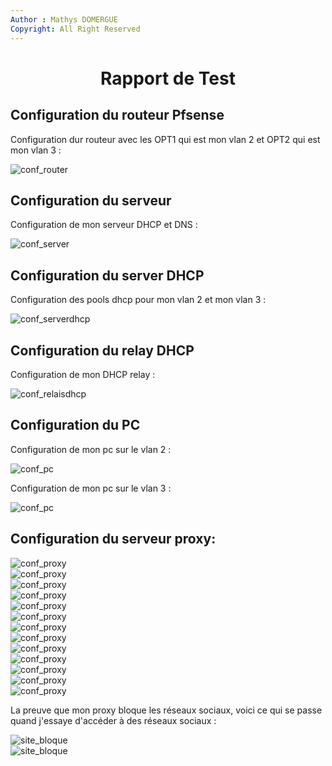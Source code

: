```yaml
---
Author : Mathys DOMERGUE
Copyright: All Right Reserved
---
```


# <center> Rapport de Test

## Configuration du routeur Pfsense

Configuration dur routeur avec les OPT1 qui est mon vlan 2 et OPT2 qui est mon vlan 3 :  

![conf_router](img/conf_router.png)

## Configuration du serveur

Configuration de mon serveur DHCP et DNS :  

![conf_server](img/conf_server.png)

## Configuration du server DHCP

Configuration des pools dhcp pour mon vlan 2 et mon vlan 3 :  

![conf_serverdhcp](img/conf_serverdhcp.png)

## Configuration du relay DHCP

Configuration de mon DHCP relay :  

![conf_relaisdhcp](img/conf_dhcprelay.png)

## Configuration du PC

Configuration de mon pc sur le vlan 2 :  

![conf_pc](img/conf_vlan2.png)  

Configuration de mon pc sur le vlan 3 :  

![conf_pc](img/conf_vlan3.png)

## Configuration du serveur proxy:  

![conf_proxy](img/conf_proxy/conf_proxy1.png)  
![conf_proxy](img/conf_proxy/conf_proxy2.png)  
![conf_proxy](img/conf_proxy/conf_proxy3.png)  
![conf_proxy](img/conf_proxy/conf_proxy4.png)  
![conf_proxy](img/conf_proxy/conf_proxy5.png)  
![conf_proxy](img/conf_proxy/conf_proxy6.png)  
![conf_proxy](img/conf_proxy/conf_proxy7.png)  
![conf_proxy](img/conf_proxy/conf_proxy8.png)  
![conf_proxy](img/conf_proxy/conf_proxy9.png)  
![conf_proxy](img/conf_proxy/conf_proxy10.png)  
![conf_proxy](img/conf_proxy/conf_proxy11.png)  
![conf_proxy](img/conf_proxy/conf_proxy12.png)  
![conf_proxy](img/conf_proxy/conf_proxy13.png)  

La preuve que mon proxy bloque les réseaux sociaux, voici ce qui se passe quand j'essaye d'accéder à des réseaux sociaux :

![site_bloque](img/site_bloque1.png)  
![site_bloque](img/site_bloque2.png)